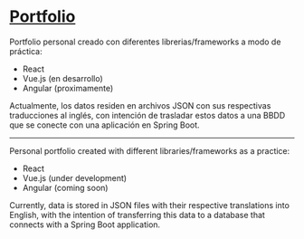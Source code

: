 # [Portfolio](https://salram.netlify.app)
Portfolio personal creado con diferentes librerias/frameworks a modo de práctica:
- React
- Vue.js (en desarrollo)
- Angular (proximamente)

Actualmente, los datos residen en archivos JSON con sus respectivas traducciones al inglés, con intención de trasladar estos datos a una BBDD que se conecte con una aplicación en Spring Boot.

---

Personal portfolio created with different libraries/frameworks as a practice:
- React
- Vue.js (under development)
- Angular (coming soon)

Currently, data is stored in JSON files with their respective translations into English, with the intention of transferring this data to a database that connects with a Spring Boot application.
